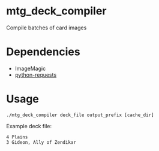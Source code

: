 # mtg\_deck\_compiler

Compile batches of card images

# Dependencies

* ImageMagic  
* [python-requests](http://python-requests.org)  

# Usage
```
./mtg_deck_compiler deck_file output_prefix [cache_dir]
```

Example deck file:  
```
4 Plains  
3 Gideon, Ally of Zendikar
```
